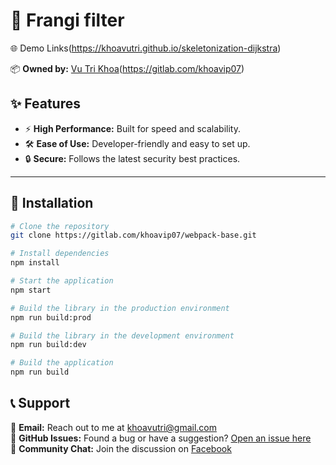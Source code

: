 # 🚀 Frangi filter

🌐 Demo Links(https://khoavutri.github.io/skeletonization-dijkstra)

📦 **Owned by:** [Vu Tri Khoa](https://github.com/khoavutri)(https://gitlab.com/khoavip07)

## ✨ Features

- ⚡ **High Performance:** Built for speed and scalability.
- 🛠️ **Ease of Use:** Developer-friendly and easy to set up.
- 🔒 **Secure:** Follows the latest security best practices.

---

## 📜 Installation

```bash
# Clone the repository
git clone https://gitlab.com/khoavip07/webpack-base.git

# Install dependencies
npm install

# Start the application
npm start

# Build the library in the production environment
npm run build:prod

# Build the library in the development environment
npm run build:dev

# Build the application
npm run build
```

## 📞 Support

💌 **Email:** Reach out to me at [khoavutri@gmail.com](mailto:khoavutri@gmail.com)  
🐛 **GitHub Issues:** Found a bug or have a suggestion? [Open an issue here](https://github.com/khoavutri)  
💬 **Community Chat:** Join the discussion on [Facebook](https://www.facebook.com/khoa.tri.365.org)
